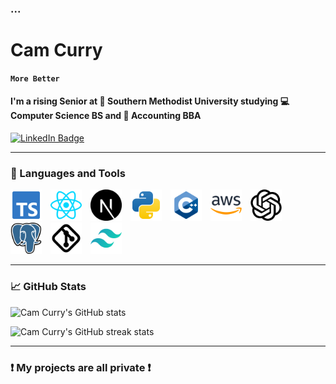 ### ...

# Cam Curry

**`More Better`**

#### I'm a rising Senior at 🏫 Southern Methodist University studying 💻 Computer Science BS and 💼 Accounting BBA

<div id="badges">
  <a href="https://www.linkedin.com/in/cameron-curry-b35b98260/" target="_blank" rel="noopener">
    <img src="https://img.shields.io/badge/LinkedIn-blue?style=for-the-badge&logo=linkedin&logoColor=white" alt="LinkedIn Badge"/>
  </a>
</div>

---

### 🧰 Languages and Tools

<div align="left">
  <img alt="TypeScript" width="50px" style="margin-right: 10px;" src="https://github.com/cammycurry/cammycurry/blob/main/svg/typescript-official-svgrepo-com.svg" />
  <img alt="React" width="50px" style="margin-right: 10px;" src="https://github.com/cammycurry/cammycurry/blob/main/svg/react-svgrepo-com.svg" />
  <img alt="NextJS" width="50px" style="margin-right: 10px;" src="https://github.com/cammycurry/cammycurry/blob/main/svg/nextjs-fill-svgrepo-com.svg" />
  <img alt="Python" width="50px" style="margin-right: 10px;" src="https://github.com/cammycurry/cammycurry/blob/main/svg/python-svgrepo-com.svg"/>
  <img alt="C++" width="50px" style="margin-right: 10px;" src="https://github.com/cammycurry/cammycurry/blob/main/svg/cpp-svgrepo-com.svg"/>
  <img alt="AWS" width="50px" style="margin-right: 10px;" src="https://github.com/cammycurry/cammycurry/blob/main/svg/aws-svgrepo-com.svg"/>
  <img alt="OpenAI" width="50px" style="margin-right: 10px;" src="https://github.com/cammycurry/cammycurry/blob/main/svg/openai-svgrepo-com.svg" />
  <img alt="PostgreSQL" width="50px" style="margin-right: 10px;" src="https://github.com/cammycurry/cammycurry/blob/main/svg/postgresql-svgrepo-com.svg" />
  <img alt="GIT" width="50px" style="margin-right: 10px;" src="https://github.com/cammycurry/cammycurry/blob/main/svg/git-svgrepo-com.svg" />
  <img alt="TailwindCSS" width="50px" style="margin-right: 10px;" src="https://github.com/cammycurry/cammycurry/blob/main/svg/tailwindcss-icon-svgrepo-com.svg" />
</div>

---

### 📈 GitHub Stats

<p align="left">
  <img src="https://github-readme-stats.vercel.app/api?username=cammycurry&show_icons=true&theme=radical&count_private=true" alt="Cam Curry's GitHub stats" />
</p>

<p align="left">
  <img src="https://github-readme-streak-stats.herokuapp.com/?user=cammycurry&theme=radical" alt="Cam Curry's GitHub streak stats" />
</p>

---

### <p align="left"> ❗ My projects are all private ❗ </p>
